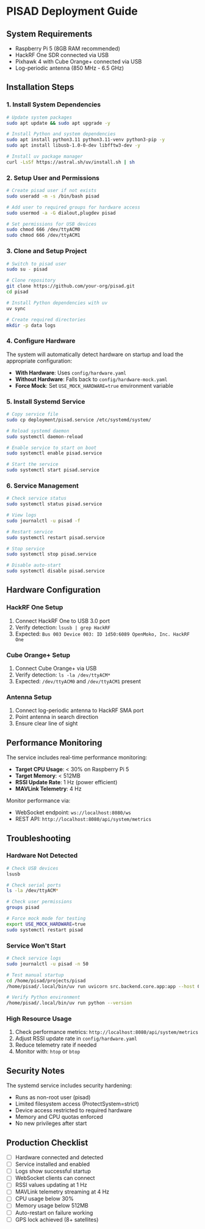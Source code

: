 # PISAD Deployment Guide

## System Requirements

- Raspberry Pi 5 (8GB RAM recommended)
- HackRF One SDR connected via USB
- Pixhawk 4 with Cube Orange+ connected via USB
- Log-periodic antenna (850 MHz - 6.5 GHz)

## Installation Steps

### 1. Install System Dependencies

```bash
# Update system packages
sudo apt update && sudo apt upgrade -y

# Install Python and system dependencies
sudo apt install python3.11 python3.11-venv python3-pip -y
sudo apt install libusb-1.0-0-dev libfftw3-dev -y

# Install uv package manager
curl -LsSf https://astral.sh/uv/install.sh | sh
```

### 2. Setup User and Permissions

```bash
# Create pisad user if not exists
sudo useradd -m -s /bin/bash pisad

# Add user to required groups for hardware access
sudo usermod -a -G dialout,plugdev pisad

# Set permissions for USB devices
sudo chmod 666 /dev/ttyACM0
sudo chmod 666 /dev/ttyACM1
```

### 3. Clone and Setup Project

```bash
# Switch to pisad user
sudo su - pisad

# Clone repository
git clone https://github.com/your-org/pisad.git
cd pisad

# Install Python dependencies with uv
uv sync

# Create required directories
mkdir -p data logs
```

### 4. Configure Hardware

The system will automatically detect hardware on startup and load the appropriate configuration:

- **With Hardware**: Uses `config/hardware.yaml`
- **Without Hardware**: Falls back to `config/hardware-mock.yaml`
- **Force Mock**: Set `USE_MOCK_HARDWARE=true` environment variable

### 5. Install Systemd Service

```bash
# Copy service file
sudo cp deployment/pisad.service /etc/systemd/system/

# Reload systemd daemon
sudo systemctl daemon-reload

# Enable service to start on boot
sudo systemctl enable pisad.service

# Start the service
sudo systemctl start pisad.service
```

### 6. Service Management

```bash
# Check service status
sudo systemctl status pisad.service

# View logs
sudo journalctl -u pisad -f

# Restart service
sudo systemctl restart pisad.service

# Stop service
sudo systemctl stop pisad.service

# Disable auto-start
sudo systemctl disable pisad.service
```

## Hardware Configuration

### HackRF One Setup

1. Connect HackRF One to USB 3.0 port
2. Verify detection: `lsusb | grep HackRF`
3. Expected: `Bus 003 Device 003: ID 1d50:6089 OpenMoko, Inc. HackRF One`

### Cube Orange+ Setup

1. Connect Cube Orange+ via USB
2. Verify detection: `ls -la /dev/ttyACM*`
3. Expected: `/dev/ttyACM0` and `/dev/ttyACM1` present

### Antenna Setup

1. Connect log-periodic antenna to HackRF SMA port
2. Point antenna in search direction
3. Ensure clear line of sight

## Performance Monitoring

The service includes real-time performance monitoring:

- **Target CPU Usage**: < 30% on Raspberry Pi 5
- **Target Memory**: < 512MB
- **RSSI Update Rate**: 1 Hz (power efficient)
- **MAVLink Telemetry**: 4 Hz

Monitor performance via:
- WebSocket endpoint: `ws://localhost:8080/ws`
- REST API: `http://localhost:8080/api/system/metrics`

## Troubleshooting

### Hardware Not Detected

```bash
# Check USB devices
lsusb

# Check serial ports
ls -la /dev/ttyACM*

# Check user permissions
groups pisad

# Force mock mode for testing
export USE_MOCK_HARDWARE=true
sudo systemctl restart pisad
```

### Service Won't Start

```bash
# Check service logs
sudo journalctl -u pisad -n 50

# Test manual startup
cd /home/pisad/projects/pisad
/home/pisad/.local/bin/uv run uvicorn src.backend.core.app:app --host 0.0.0.0 --port 8080

# Verify Python environment
/home/pisad/.local/bin/uv run python --version
```

### High Resource Usage

1. Check performance metrics: `http://localhost:8080/api/system/metrics`
2. Adjust RSSI update rate in `config/hardware.yaml`
3. Reduce telemetry rate if needed
4. Monitor with: `htop` or `btop`

## Security Notes

The systemd service includes security hardening:

- Runs as non-root user (pisad)
- Limited filesystem access (ProtectSystem=strict)
- Device access restricted to required hardware
- Memory and CPU quotas enforced
- No new privileges after start

## Production Checklist

- [ ] Hardware connected and detected
- [ ] Service installed and enabled
- [ ] Logs show successful startup
- [ ] WebSocket clients can connect
- [ ] RSSI values updating at 1 Hz
- [ ] MAVLink telemetry streaming at 4 Hz
- [ ] CPU usage below 30%
- [ ] Memory usage below 512MB
- [ ] Auto-restart on failure working
- [ ] GPS lock achieved (8+ satellites)